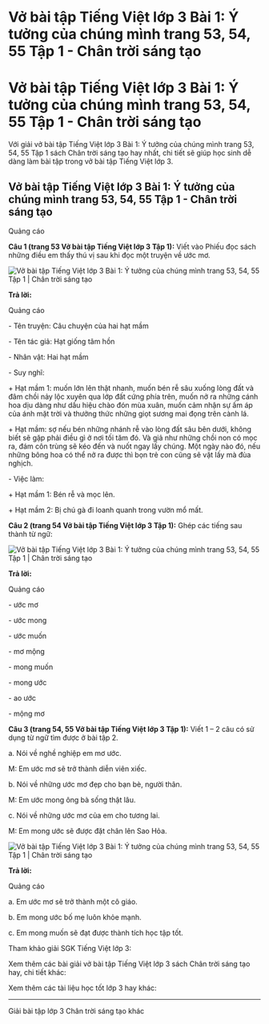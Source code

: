 # Vở bài tập Tiếng Việt lớp 3 Bài 1: Ý tưởng của chúng mình trang 53, 54, 55 Tập 1 - Chân trời sáng tạo

# Vở bài tập Tiếng Việt lớp 3 Bài 1: Ý tưởng của chúng mình trang 53, 54, 55 Tập 1 - Chân trời sáng tạo

Với giải vở bài tập Tiếng Việt lớp 3 Bài 1: Ý tưởng của chúng mình trang 53, 54, 55 Tập 1 sách Chân trời sáng tạo hay nhất, chi tiết sẽ giúp học sinh dễ dàng làm bài tập trong vở bài tập Tiếng Việt lớp 3.

## Vở bài tập Tiếng Việt lớp 3 Bài 1: Ý tưởng của chúng mình trang 53, 54, 55 Tập 1 - Chân trời sáng tạo

Quảng cáo

**Câu 1 (trang 53 Vở bài tập Tiếng Việt lớp 3 Tập 1):** Viết vào Phiếu đọc sách những điều em thấy thú vị sau khi đọc một truyện về ước mơ.

![Vở bài tập Tiếng Việt lớp 3 Bài 1: Ý tưởng của chúng mình trang 53, 54, 55 Tập 1 | Chân trời sáng tạo](https://vietjack.com/vbt-tieng-viet-3-ct/images/bai-1-y-tuong-cua-chung-minh-sgk-tr-76-1.PNG)

**Trả lời:**

Quảng cáo

\- Tên truyện: Câu chuyện của hai hạt mầm

\- Tên tác giả: Hạt giống tâm hồn

\- Nhân vật: Hai hạt mầm

\- Suy nghĩ: 

\+ Hạt mầm 1: muốn lớn lên thật nhanh, muốn bén rễ sâu xuống lòng đất và đâm chồi nảy lộc xuyên qua lớp đất cứng phía trên, muốn nở ra những cánh hoa dịu dàng như dấu hiệu chào đón mùa xuân, muốn cảm nhận sự ấm áp của ánh mặt trời và thưởng thức những giọt sương mai đọng trên cành lá.

\+ Hạt mầm: sợ nếu bén những nhánh rễ vào lòng đất sâu bên dưới, không biết sẽ gặp phải điều gì ở nơi tối tăm đó. Và giả như những chồi non có mọc ra, đám côn trùng sẽ kéo đến và nuốt ngay lấy chúng. Một ngày nào đó, nếu những bông hoa có thể nở ra được thì bọn trẻ con cũng sẽ vặt lấy mà đùa nghịch.

\- Việc làm: 

\+ Hạt mầm 1: Bén rễ và mọc lên.

\+ Hạt mầm 2: Bị chú gà đi loanh quanh trong vườn mổ mất.

**Câu 2 (trang 54 Vở bài tập Tiếng Việt lớp 3 Tập 1):** Ghép các tiếng sau thành từ ngữ:

![Vở bài tập Tiếng Việt lớp 3 Bài 1: Ý tưởng của chúng mình trang 53, 54, 55 Tập 1 | Chân trời sáng tạo](https://vietjack.com/vbt-tieng-viet-3-ct/images/bai-1-y-tuong-cua-chung-minh-sgk-tr-76-2.PNG)

**Trả lời:**

Quảng cáo

\- ước mơ

\- ước mong

\- ước muốn

\- mơ mộng

\- mong muốn

\- mong ước

\- ao ước

\- mộng mơ

**Câu 3 (trang 54, 55 Vở bài tập Tiếng Việt lớp 3 Tập 1):** Viết 1 – 2 câu có sử dụng từ ngữ tìm được ở bài tập 2.

a. Nói về nghề nghiệp em mơ ước.

M: Em ước mơ sẽ trở thành diễn viên xiếc.

b. Nói về những ước mơ đẹp cho bạn bè, người thân.

M: Em ước mong ông bà sống thật lâu.

c. Nói về những ước mơ của em cho tương lai.

M: Em mong ước sẽ được đặt chân lên Sao Hỏa.

![Vở bài tập Tiếng Việt lớp 3 Bài 1: Ý tưởng của chúng mình trang 53, 54, 55 Tập 1 | Chân trời sáng tạo](https://vietjack.com/vbt-tieng-viet-3-ct/images/bai-1-y-tuong-cua-chung-minh-sgk-tr-76-3.PNG)

**Trả lời:**

Quảng cáo

a. Em ước mơ sẽ trở thành một cô giáo.

b. Em mong ước bố mẹ luôn khỏe mạnh.

c. Em mong muốn sẽ đạt được thành tích học tập tốt.

Tham khảo giải SGK Tiếng Việt lớp 3:

Xem thêm các bài giải vở bài tập Tiếng Việt lớp 3 sách Chân trời sáng tạo hay, chi tiết khác:

Xem thêm các tài liệu học tốt lớp 3 hay khác:

* * *

Giải bài tập lớp 3 Chân trời sáng tạo khác
